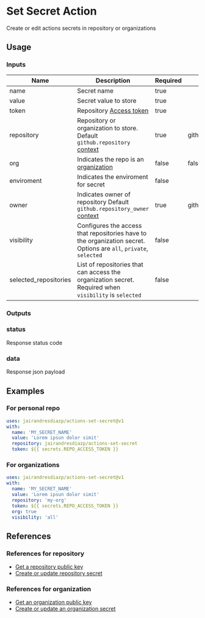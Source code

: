 # Set Secret Action

Create or edit actions secrets in repository or organizations

## Usage

### Inputs

| Name                  | Description                                                                                                                                                                              | Required | Default                 |
| --------------------- | ---------------------------------------------------------------------------------------------------------------------------------------------------------------------------------------- | -------- | ----------------------- |
| name                  | Secret name                                                                                                                                                                              | true     |                         |
| value                 | Secret value to store                                                                                                                                                                    | true     |                         |
| token                 | Repository [Access token](https://docs.github.com/en/github/authenticating-to-github/creating-a-personal-access-token)                                                                   | true     |                         |
| repository            | Repository or organization to store. Default `github.repository` [context](https://docs.github.com/en/actions/reference/context-and-expression-syntax-for-github-actions#github-context) | true     | github.repository       |
| org                   | Indicates the repo is an [organization](https://docs.github.com/en/github/setting-up-and-managing-organizations-and-teams/about-organizations)                                           | false    | false                   |
| enviroment            | Indicates the enviroment for secret                                                                                                                                                      | false    |                         |
| owner                 | Indicates owner of repository Default `github.repository_owner` [context](https://docs.github.com/en/actions/reference/context-and-expression-syntax-for-github-actions#github-context)  | true     | github.repository_owner |
| visibility            | Configures the access that repositories have to the organization secret. Options are `all`, `private`, `selected`                                                                        | false    |                         |
| selected_repositories | List of repositories that can access the organization secret. Required when `visibility` is `selected`                                                                                   | false    |                         |

### Outputs

### status

Response status code

### data

Response json payload

## Examples

### For personal repo

```YAML
uses: jairandresdiazp/actions-set-secret@v1
with:
  name: 'MY_SECRET_NAME'
  value: 'Lorem ipsun dolor simit'
  repository: jairandresdiazp/actions-set-secret
  token: ${{ secrets.REPO_ACCESS_TOKEN }}
```

### For organizations

```YAML
uses: jairandresdiazp/actions-set-secret@v1
with:
  name: 'MY_SECRET_NAME'
  value: 'Lorem ipsun dolor simit'
  repository: 'my-org'
  token: ${{ secrets.REPO_ACCESS_TOKEN }}
  org: true
  visibility: 'all'
```

## References

### References for repository

- [Get a repository public key](https://developer.github.com/v3/actions/secrets/#get-a-repository-public-key)
- [Create or update repository secret](https://developer.github.com/v3/actions/secrets/#create-or-update-a-repository-secret)

### References for organization

- [Get an organization public key](https://developer.github.com/v3/actions/secrets/#get-an-organization-public-key)
- [Create or update an organization secret](https://developer.github.com/v3/actions/secrets/#create-or-update-an-organization-secret)
